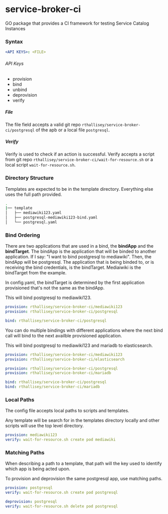 # service-broker-ci
GO package that provides a CI framework for testing Service Catalog Instances

### Syntax

```yaml
<API KEYS>: <FILE>
```


###### API Keys
- provision
- bind
- unbind
- deprovision
- verify


##### File
The file field accepts a valid git repo ```rthallisey/service-broker-ci/postgresql```
of the apb or a local file ```postgresql```.


##### Verify
Verify is used to check if an action is successful.  Verify accepts a script
from git repo ```rthallisey/service-broker-ci/wait-for-resource.sh``` or a local
script ```wait-for-resource.sh```.


### Directory Structure
Templates are expected to be in the template directory. Everything else uses the
full path provided.
```bash
.
|── template
│   ├── mediawiki123.yaml
│   ├── postgresql-mediawiki123-bind.yaml
│   └── postgresql.yaml
```

### Bind Ordering
There are two applications that are used in a bind, the **bindApp** and the
**bindTarget**. The bindApp is the application that will be binded to another
application. If I say: "I want to bind postgresql to mediawiki". Then, the
bindApp will be postgresql. The application that is being binded to, or is
receiving the bind credentials, is the bindTarget. Mediaiwiki is the bindTarget
from the example.

In config.yaml, the bindTarget is determined by the first application
provisioned that's not the same as the bindApp.

This will bind postgresql to mediawiki123.
```yaml
provision: rthallisey/service-broker-ci/mediawiki123
provision: rthallisey/service-broker-ci/postgresql

bind: rthallisey/service-broker-ci/postgresql
```

You can do multiple bindings with different applications where the next bind
call will bind to the next availble provisioned application.

This will bind postgresql to mediawiki123 and mariadb to elasticsearch.
```yaml
provision: rthallisey/service-broker-ci/mediawiki123
provision: rthallisey/service-broker-ci/elasticsearch

provision: rthallisey/service-broker-ci/postgresql
provision: rthallisey/service-broker-ci/mariadb

bind: rthallisey/service-broker-ci/postgresql
bind: rthallisey/service-broker-ci/mariadb
```


### Local Paths

The config file accepts local paths to scripts and templates.

Any template will be search for in the templates directory locally
and other scripts will use the top level directory.
```yaml
provision: mediawiki123
verify: wait-for-resource.sh create pod mediawiki
```


### Matching Paths

When describing a path to a template, that path will the key used to identify
which app is being acted upon.

To provision and deprovision the same postgresql app, use matching paths.
```yaml
provision: postgresql
verify: wait-for-resource.sh create pod postgresql

deprovision: postgresql
verify: wait-for-resource.sh delete pod postgresql
```
